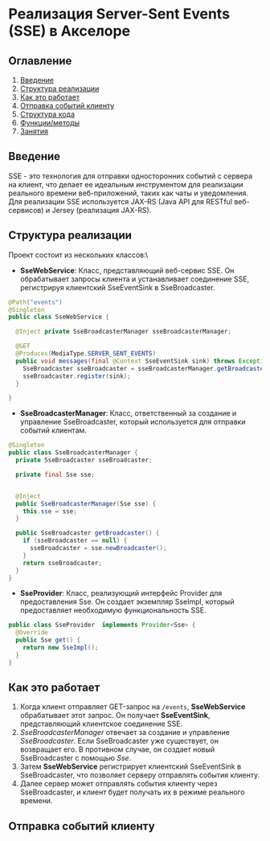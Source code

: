 # Реализация Server-Sent Events (SSE) в Акселоре

## Оглавление

1. [Введение](#1-введение)
2. [Структура реализации](#2-структура-реализации)
3. [Как это работает](#3-как-это-работает)
4. [Отправка событий клиенту](#4-отправка-событий-клиенту)
5. [Структура кода](#5-структура-кода)
6. [Функции/методы](#6-функцииметоды)
7. [Занятия](#7-классы)

## Введение
SSE - это технология для отправки односторонних событий с сервера на клиент, что делает ее идеальным инструментом для реализации реального времени веб-приложений, таких как чаты и уведомления. Для реализации SSE используется JAX-RS (Java API для RESTful веб-сервисов) и Jersey (реализация JAX-RS).

## Структура реализации
Проект состоит из нескольких классов:\
- __SseWebService__: Класс, представляющий веб-сервис SSE. Он обрабатывает запросы клиента и устанавливает соединение SSE, регистрируя клиентский SseEventSink в SseBroadcaster.
```java
@Path("events")
@Singleton
public class SseWebService {

  @Inject private SseBroadcasterManager sseBroadcasterManager;

  @GET
  @Produces(MediaType.SERVER_SENT_EVENTS)
  public void messages(final @Context SseEventSink sink) throws Exception {
    SseBroadcaster sseBroadcaster = sseBroadcasterManager.getBroadcaster();
    sseBroadcaster.register(sink);
  }

}
```
- __SseBroadcasterManager__: Класс, ответственный за создание и управление SseBroadcaster, который используется для отправки событий клиентам.
```java
@Singleton
public class SseBroadcasterManager {
  private SseBroadcaster sseBroadcaster;

  private final Sse sse;


  @Inject
  public SseBroadcasterManager(Sse sse) {
    this.sse = sse;
  }

  public SseBroadcaster getBroadcaster() {
    if (sseBroadcaster == null) {
      sseBroadcaster = sse.newBroadcaster();
    }
    return sseBroadcaster;
  }
}
```
- __SseProvider__: Класс, реализующий интерфейс Provider для предоставления Sse. Он создает экземпляр SseImpl, который предоставляет необходимую функциональность SSE.
```java
public class SseProvider  implements Provider<Sse> {
  @Override
  public Sse get() {
    return new SseImpl();
  }
}
```

## Как это работает
1. Когда клиент отправляет GET-запрос на ``/events``, __SseWebService__ обрабатывает этот запрос. Он получает __SseEventSink__, представляющий клиентское соединение SSE.
2. _SseBroadcasterManager_ отвечает за создание и управление _SseBroadcaster_. Если SseBroadcaster уже существует, он возвращает его. В противном случае, он создает новый SseBroadcaster с помощью _Sse_.
3. Затем __SseWebService__ регистрирует клиентский SseEventSink в SseBroadcaster, что позволяет серверу отправлять события клиенту.
4. Далее сервер может отправлять события клиенту через SseBroadcaster, и клиент будет получать их в режиме реального времени.

## Отправка событий клиенту


